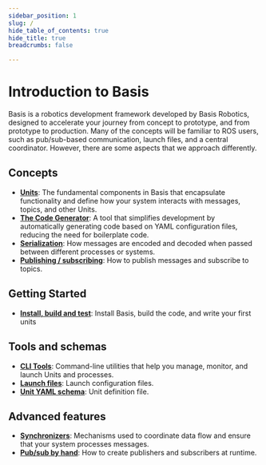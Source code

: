 ```yaml
---
sidebar_position: 1
slug: /
hide_table_of_contents: true
hide_title: true
breadcrumbs: false

---
```

# Introduction to Basis

Basis is a robotics development framework developed by Basis Robotics, designed to accelerate your journey from concept to prototype, and from prototype to production. Many of the concepts will be familiar to ROS users, such as pub/sub-based communication, launch files, and a central coordinator. However, there are some aspects that we approach differently.

## Concepts
- [**Units**](guide-concepts/unit): The fundamental components in Basis that encapsulate functionality and define how your system interacts with messages, topics, and other Units.
- [**The Code Generator**](guide-concepts/code-generator): A tool that simplifies development by automatically generating code based on YAML configuration files, reducing the need for boilerplate code.
- [**Serialization**](guide-concepts/serialization): How messages are encoded and decoded when passed between different processes or systems.
- [**Publishing / subscribing**](guide-concepts/pubsub): How to publish messages and subscribe to topics.

## Getting Started
- [**Install, build and test**](guide-getting-started/): Install Basis, build the code, and write your first units

## Tools and schemas
- [**CLI Tools**](guide-tools/cli): Command-line utilities that help you manage, monitor, and launch Units and processes.
- [**Launch files**](guide-tools/launch-files): Launch configuration files.
- [**Unit YAML schema**](guide-tools/unit-yaml-schema): Unit definition file.

## Advanced features
- [**Synchronizers**](guide-advanced/synchronizers): Mechanisms used to coordinate data flow and ensure that your system processes messages.
- [**Pub/sub by hand**](guide-advanced/pubsub-by-hand): How to create publishers and subscribers at runtime. 
